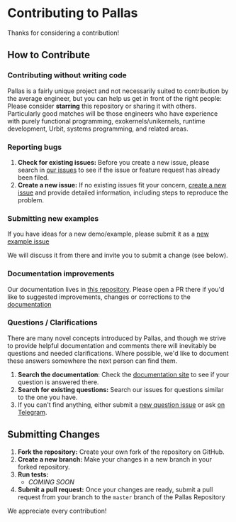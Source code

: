 # Contributing to Pallas

Thanks for considering a contribution!

## How to Contribute

### Contributing without writing code

Pallas is a fairly unique project and not necessarily suited to contribution by
the average engineer, but you can help us get in front of the right people:  
Please consider **starring** this repository or sharing it with others.
Particularly good matches will be those engineers who have experience with purely
functional programming, exokernels/unikernels, runtime development, Urbit, 
systems programming, and related areas.

### Reporting bugs

1. **Check for existing issues:** Before you create a new issue, please search in [our issues](https://github.com/operating-function/pallas/issues) to see if the issue or feature request has already been filed.
2. **Create a new issue:** If no existing issues fit your concern, [create a new issue](https://github.com/operating-function/pallas/issues/new?template=bug_report.md) and provide detailed information, including steps to reproduce the problem.

### Submitting new examples

If you have ideas for a new demo/example, please submit it as a [new example issue](https://github.com/operating-function/pallas/issues/new?template=proposed_demo.md)

We will discuss it from there and invite you to submit a change (see below). 

### Documentation improvements

Our documentation lives in [this repository](https://github.com/operating-function/pallas-docs). Please open a PR there if you'd like to suggested improvements, changes or corrections to the [documentation](https://vaporware.gitbook.io/pallas)

### Questions / Clarifications

There are many novel concepts introduced by Pallas, and though we strive to provide helpful documentation and comments there will inevitably be questions and needed clarifications. Where possible, we'd like to document these answers somewhere the next person can find them.

1. **Search the documentation**: Check the [documentation site](https://vaporware.gitbook.io/pallas) to see if your question is answered there.
2. **Search for existing questions:** Search our issues for questions similar to the one you have.
3. If you can't find anything, either submit a [new question issue](https://github.com/operating-function/pallas/issues/new?template=technical_question.md) or ask [on Telegram](https://t.me/vaporwareNetwork). 

## Submitting Changes

1. **Fork the repository:** Create your own fork of the repository on GitHub.
2. **Create a new branch:** Make your changes in a new branch in your forked repository.
4. **Run tests:**
   - _COMING SOON_
5. **Submit a pull request:** Once your changes are ready, submit a pull request from your branch to the `master` branch of the Pallas Repository

We appreciate every contribution!
